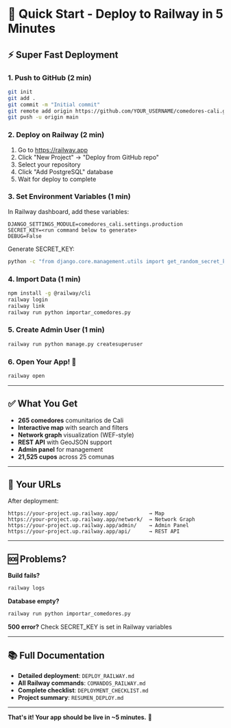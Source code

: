 # 🚀 Quick Start - Deploy to Railway in 5 Minutes

## ⚡ Super Fast Deployment

### 1. Push to GitHub (2 min)
```bash
git init
git add .
git commit -m "Initial commit"
git remote add origin https://github.com/YOUR_USERNAME/comedores-cali.git
git push -u origin main
```

### 2. Deploy on Railway (2 min)
1. Go to https://railway.app
2. Click "New Project" → "Deploy from GitHub repo"
3. Select your repository
4. Click "Add PostgreSQL" database
5. Wait for deploy to complete

### 3. Set Environment Variables (1 min)
In Railway dashboard, add these variables:
```env
DJANGO_SETTINGS_MODULE=comedores_cali.settings.production
SECRET_KEY=<run command below to generate>
DEBUG=False
```

Generate SECRET_KEY:
```bash
python -c "from django.core.management.utils import get_random_secret_key; print(get_random_secret_key())"
```

### 4. Import Data (1 min)
```bash
npm install -g @railway/cli
railway login
railway link
railway run python importar_comedores.py
```

### 5. Create Admin User (1 min)
```bash
railway run python manage.py createsuperuser
```

### 6. Open Your App! 🎉
```bash
railway open
```

---

## ✅ What You Get

- **265 comedores** comunitarios de Cali
- **Interactive map** with search and filters
- **Network graph** visualization (WEF-style)
- **REST API** with GeoJSON support
- **Admin panel** for management
- **21,525 cupos** across 25 comunas

---

## 🔗 Your URLs

After deployment:
```
https://your-project.up.railway.app/          → Map
https://your-project.up.railway.app/network/  → Network Graph
https://your-project.up.railway.app/admin/    → Admin Panel
https://your-project.up.railway.app/api/      → REST API
```

---

## 🆘 Problems?

**Build fails?**
```bash
railway logs
```

**Database empty?**
```bash
railway run python importar_comedores.py
```

**500 error?**
Check SECRET_KEY is set in Railway variables

---

## 📚 Full Documentation

- **Detailed deployment**: `DEPLOY_RAILWAY.md`
- **All Railway commands**: `COMANDOS_RAILWAY.md`
- **Complete checklist**: `DEPLOYMENT_CHECKLIST.md`
- **Project summary**: `RESUMEN_DEPLOY.md`

---

**That's it! Your app should be live in ~5 minutes.** 🚀
